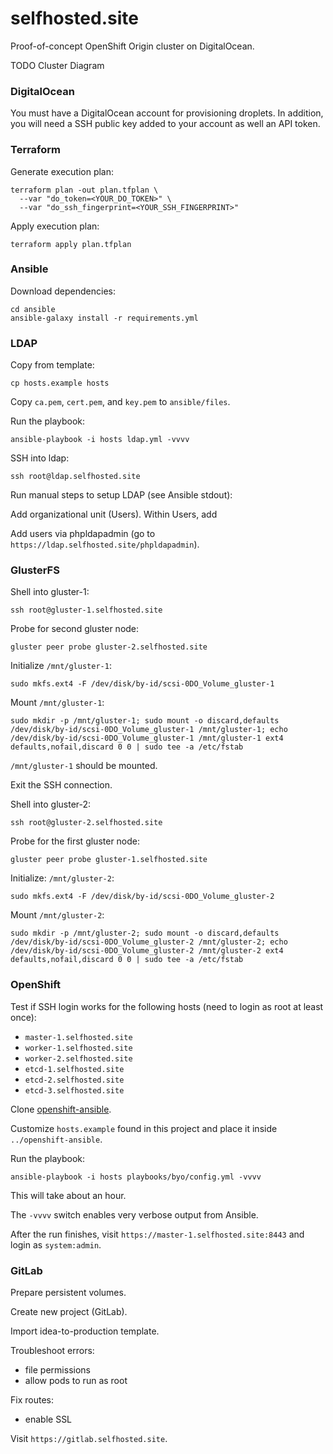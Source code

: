selfhosted.site
===============

Proof-of-concept OpenShift Origin cluster on DigitalOcean.

TODO Cluster Diagram

### DigitalOcean

You must have a DigitalOcean account for provisioning droplets. In addition, you will need a SSH public key added to your account as well an API token.

### Terraform

Generate execution plan:

```
terraform plan -out plan.tfplan \
  --var "do_token=<YOUR_DO_TOKEN>" \
  --var "do_ssh_fingerprint=<YOUR_SSH_FINGERPRINT>"
```

Apply execution plan:

```
terraform apply plan.tfplan
```

### Ansible

Download dependencies:

```
cd ansible
ansible-galaxy install -r requirements.yml
```

### LDAP

Copy from template:

`cp hosts.example hosts`

Copy `ca.pem`, `cert.pem`, and `key.pem` to `ansible/files`.

Run the playbook:

```
ansible-playbook -i hosts ldap.yml -vvvv
```

SSH into ldap:

`ssh root@ldap.selfhosted.site`

Run manual steps to setup LDAP (see Ansible stdout):

Add organizational unit (Users). Within Users, add 

Add users via phpldapadmin (go to `https://ldap.selfhosted.site/phpldapadmin`).


### GlusterFS

Shell into gluster-1:

`ssh root@gluster-1.selfhosted.site`

Probe for second gluster node:

`gluster peer probe gluster-2.selfhosted.site`

Initialize `/mnt/gluster-1`:

```
sudo mkfs.ext4 -F /dev/disk/by-id/scsi-0DO_Volume_gluster-1
```

Mount `/mnt/gluster-1`:

```
sudo mkdir -p /mnt/gluster-1; sudo mount -o discard,defaults /dev/disk/by-id/scsi-0DO_Volume_gluster-1 /mnt/gluster-1; echo /dev/disk/by-id/scsi-0DO_Volume_gluster-1 /mnt/gluster-1 ext4 defaults,nofail,discard 0 0 | sudo tee -a /etc/fstab
```

`/mnt/gluster-1` should be mounted.

Exit the SSH connection.

Shell into gluster-2:

`ssh root@gluster-2.selfhosted.site`

Probe for the first gluster node:

`gluster peer probe gluster-1.selfhosted.site`

Initialize: `/mnt/gluster-2`:

```
sudo mkfs.ext4 -F /dev/disk/by-id/scsi-0DO_Volume_gluster-2
```

Mount `/mnt/gluster-2`:

```
sudo mkdir -p /mnt/gluster-2; sudo mount -o discard,defaults /dev/disk/by-id/scsi-0DO_Volume_gluster-2 /mnt/gluster-2; echo /dev/disk/by-id/scsi-0DO_Volume_gluster-2 /mnt/gluster-2 ext4 defaults,nofail,discard 0 0 | sudo tee -a /etc/fstab
```

### OpenShift

Test if SSH login works for the following hosts (need to login as root at least once):

* `master-1.selfhosted.site`
* `worker-1.selfhosted.site`
* `worker-2.selfhosted.site`
* `etcd-1.selfhosted.site`
* `etcd-2.selfhosted.site`
* `etcd-3.selfhosted.site`

Clone [openshift-ansible](https://github.com/openshift/openshift-ansible).

Customize `hosts.example` found in this project and place it inside `../openshift-ansible`.

Run the playbook:

```
ansible-playbook -i hosts playbooks/byo/config.yml -vvvv
```

This will take about an hour.

The `-vvvv` switch enables very verbose output from Ansible.

After the run finishes, visit `https://master-1.selfhosted.site:8443` and login as `system:admin`.

### GitLab

Prepare persistent volumes.

Create new project (GitLab).

Import idea-to-production template.

Troubleshoot errors:

- file permissions
- allow pods to run as root

Fix routes:

- enable SSL

Visit `https://gitlab.selfhosted.site`.
